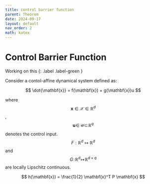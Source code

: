 ```yaml
---
title: control barrier function
parent: Theorem
date: 2024-09-17
layout: default
nav_order: 2
math: katex
---
```


# Control Barrier Function

Working on this 
{: .label .label-green }

Consider a contol-affine dynamical system defined as:

$$
\dot{\mathbf{x}} = f(\mathbf{x}) + g(\mathbf{x})u
$$

where $$\mathbf{x}\in\mathcal{X}\in\mathbb{R}^{d}$$, $$\mathbf{u}_\!\in\!\mathcal{U}\!\subset\!\mathbb{R}^{q}$$ denotes the control input. 
$$F:\mathbb{R}^{d} \mapsto \mathbb{R}^{d}$$ and $$G\!:\!\mathbb{R}^{d}\!\mapsto\!\mathbb{R}^{d\times q}$$ are locally Lipschitz continuous.

$$
h(\mathbf{x}) = \frac{1}{2} \mathbf{x}^T P \mathbf{x}
$$